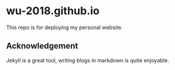 # wu-2018.github.io

This repo is for deploying my personal website.
  
## Acknowledgement

Jekyll is a great tool, writing blogs in markdown is quite enjoyable.
   

